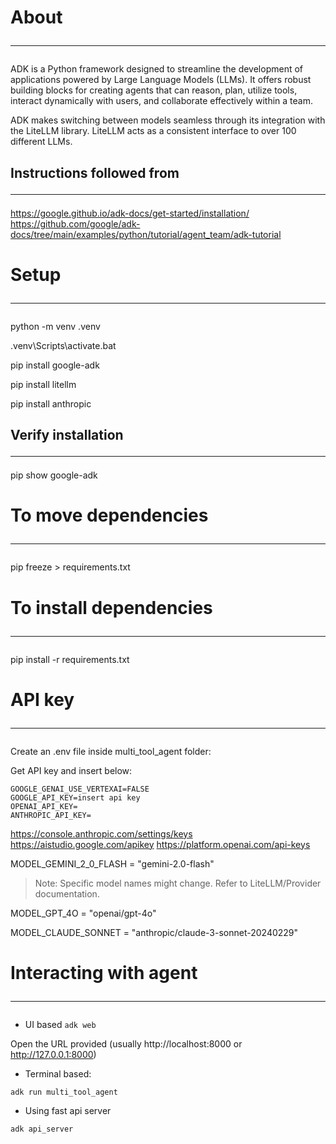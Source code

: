 # About <hr />
ADK is a Python framework designed to streamline the development of applications powered by Large Language Models (LLMs). It offers robust building blocks for creating agents that can reason, plan, utilize tools, interact dynamically with users, and collaborate effectively within a team.

ADK makes switching between models seamless through its integration with the LiteLLM library. LiteLLM acts as a consistent interface to over 100 different LLMs.


## Instructions followed from <hr />
https://google.github.io/adk-docs/get-started/installation/
https://github.com/google/adk-docs/tree/main/examples/python/tutorial/agent_team/adk-tutorial

# Setup <hr />
python -m venv .venv

.venv\Scripts\activate.bat

pip install google-adk

pip install litellm

pip install anthropic


## Verify installation <hr />
pip show google-adk

# To move dependencies <hr />
pip freeze > requirements.txt

# To install dependencies <hr />
pip install -r requirements.txt

# API key <hr />
Create an .env file inside multi_tool_agent folder:

Get API key and insert below:

```shell
GOOGLE_GENAI_USE_VERTEXAI=FALSE
GOOGLE_API_KEY=insert api key
OPENAI_API_KEY=
ANTHROPIC_API_KEY=
```
https://console.anthropic.com/settings/keys
https://aistudio.google.com/apikey
https://platform.openai.com/api-keys

MODEL_GEMINI_2_0_FLASH = "gemini-2.0-flash"
> Note: Specific model names might change. Refer to LiteLLM/Provider documentation.

MODEL_GPT_4O = "openai/gpt-4o"

MODEL_CLAUDE_SONNET = "anthropic/claude-3-sonnet-20240229"


# Interacting with agent <hr />
- UI based
```adk web```

Open the URL provided (usually http://localhost:8000 or http://127.0.0.1:8000)

- Terminal based:
```shell
adk run multi_tool_agent
```

- Using fast api server
```shell
adk api_server
```
